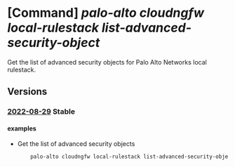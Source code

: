 # [Command] _palo-alto cloudngfw local-rulestack list-advanced-security-object_

Get the list of advanced security objects for Palo Alto Networks local rulestack.

## Versions

### [2022-08-29](/Resources/mgmt-plane/L3N1YnNjcmlwdGlvbnMve30vcmVzb3VyY2Vncm91cHMve30vcHJvdmlkZXJzL3BhbG9hbHRvbmV0d29ya3MuY2xvdWRuZ2Z3L2xvY2FscnVsZXN0YWNrcy97fS9saXN0YWR2YW5jZWRzZWN1cml0eW9iamVjdHM=/2022-08-29.xml) **Stable**

<!-- mgmt-plane /subscriptions/{}/resourcegroups/{}/providers/paloaltonetworks.cloudngfw/localrulestacks/{}/listadvancedsecurityobjects 2022-08-29 -->

#### examples

- Get the list of advanced security objects
    ```bash
        palo-alto cloudngfw local-rulestack list-advanced-security-object -g MyResourceGroup -n MyLocalRulestacks --type feeds
    ```
